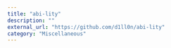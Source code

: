 ```yaml
---
title: "abi-lity"
description: ""
external_url: "https://github.com/d1ll0n/abi-lity"
category: "Miscellaneous"
---
```

